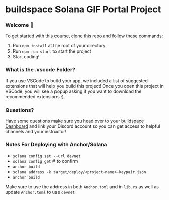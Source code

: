 # buildspace Solana GIF Portal Project

### **Welcome 👋**
To get started with this course, clone this repo and follow these commands:

1. Run `npm install` at the root of your directory
2. Run `npm run start` to start the project
3. Start coding!

### **What is the .vscode Folder?**
If you use VSCode to build your app, we included a list of suggested extensions that will help you build this project! Once you open this project in VSCode, you will see a popup asking if you want to download the recommended extensions :).



### **Questions?**
Have some questions make sure you head over to your [buildspace Dashboard](https://app.buildspace.so/courses/CObd6d35ce-3394-4bd8-977e-cbee82ae07a3) and link your Discord account so you can get access to helpful channels and your instructor!


### Notes For Deploying with Anchor/Solana
* `solana config set --url devnet`
* `solana config get` # to confirm
* `anchor build`
* `solana address -k target/deploy/<project-name>-keypair.json`
* `anchor build`

Make sure to use the address in both `Anchor.toml` and in `lib.rs` as well as update `Anchor.toml` to use `devnet`